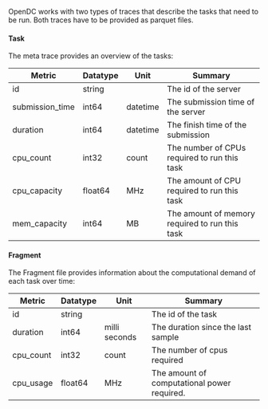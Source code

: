 OpenDC works with two types of traces that describe the tasks that need to be run. Both traces have to be provided as
parquet files.

#### Task
The meta trace provides an overview of the tasks:

| Metric          | Datatype | Unit     | Summary                                        |
|-----------------|----------|----------|------------------------------------------------|
| id              | string   |          | The id of the server                           |
| submission_time | int64    | datetime | The submission time of the server              |
| duration        | int64    | datetime | The finish time of the submission              |
| cpu_count       | int32    | count    | The number of CPUs required to run this task   |
| cpu_capacity    | float64  | MHz      | The amount of CPU required to run this task    |
| mem_capacity    | int64    | MB       | The amount of memory required to run this task |

#### Fragment
The Fragment file provides information about the computational demand of each task over time:

| Metric    | Datatype   | Unit          | Summary                                     |
|-----------|------------|---------------|---------------------------------------------|
| id        | string     |               | The id of the task                          |
| duration  | int64      | milli seconds | The duration since the last sample          |
| cpu_count | int32      | count         | The number of cpus required                 |
| cpu_usage | float64    | MHz           | The amount of computational power required. |
